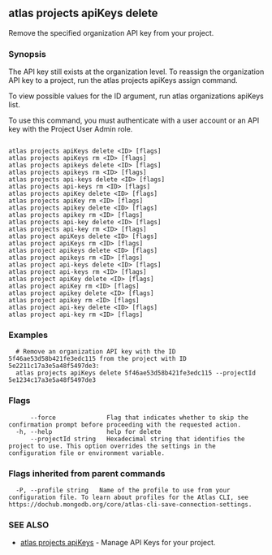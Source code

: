 ## atlas projects apiKeys delete

Remove the specified organization API key from your project.


### Synopsis

The API key still exists at the organization level. To reassign the organization API key to a project, run the  atlas projects apiKeys assign command.
		
To view possible values for the ID argument, run atlas organizations apiKeys list.

To use this command, you must authenticate with a user account or an API key with the Project User Admin role.



```

atlas projects apiKeys delete <ID> [flags]
atlas projects apiKeys rm <ID> [flags]
atlas projects apikeys delete <ID> [flags]
atlas projects apikeys rm <ID> [flags]
atlas projects api-keys delete <ID> [flags]
atlas projects api-keys rm <ID> [flags]
atlas projects apiKey delete <ID> [flags]
atlas projects apiKey rm <ID> [flags]
atlas projects apikey delete <ID> [flags]
atlas projects apikey rm <ID> [flags]
atlas projects api-key delete <ID> [flags]
atlas projects api-key rm <ID> [flags]
atlas project apiKeys delete <ID> [flags]
atlas project apiKeys rm <ID> [flags]
atlas project apikeys delete <ID> [flags]
atlas project apikeys rm <ID> [flags]
atlas project api-keys delete <ID> [flags]
atlas project api-keys rm <ID> [flags]
atlas project apiKey delete <ID> [flags]
atlas project apiKey rm <ID> [flags]
atlas project apikey delete <ID> [flags]
atlas project apikey rm <ID> [flags]
atlas project api-key delete <ID> [flags]
atlas project api-key rm <ID> [flags]
```

### Examples

```
  # Remove an organization API key with the ID 5f46ae53d58b421fe3edc115 from the project with ID 5e2211c17a3e5a48f5497de3:
  atlas projects apiKeys delete 5f46ae53d58b421fe3edc115 --projectId 5e1234c17a3e5a48f5497de3
```


### Flags

```
      --force              Flag that indicates whether to skip the confirmation prompt before proceeding with the requested action.
  -h, --help               help for delete
      --projectId string   Hexadecimal string that identifies the project to use. This option overrides the settings in the configuration file or environment variable.

```


### Flags inherited from parent commands

```
  -P, --profile string   Name of the profile to use from your configuration file. To learn about profiles for the Atlas CLI, see https://dochub.mongodb.org/core/atlas-cli-save-connection-settings.

```

### SEE ALSO


* [atlas projects apiKeys](atlas_projects_apiKeys.md)	- Manage API Keys for your project.



